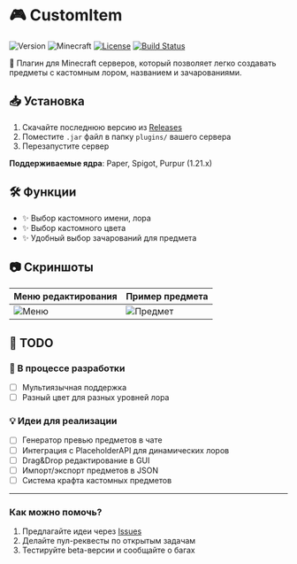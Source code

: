 # 🎮 CustomItem

![Version](https://img.shields.io/badge/version-0.2-blue)
![Minecraft](https://img.shields.io/badge/Minecraft-1.21.x-green)
[![License](https://img.shields.io/badge/license-MIT-orange)](LICENSE)
[![Build Status](https://github.com/Miemdert/customItem/actions/workflows/build-jar.yml/badge.svg)](https://github.com/Miemdert/customItem/actions)

🔧 Плагин для Minecraft серверов, который позволяет легко создавать предметы с кастомным лором, названием и зачарованиями.

## 📥 Установка

1. Скачайте последнюю версию из [Releases](https://github.com/Miemdert/customItem/releases)
2. Поместите `.jar` файл в папку `plugins/` вашего сервера
3. Перезапустите сервер

**Поддерживаемые ядра**: Paper, Spigot, Purpur (1.21.x)

## 🛠️ Функции

- ✨ Выбор кастомного имени, лора
- ✨ Выбор кастомного цвета
- ✨ Удобный выбор зачарований для предмета


## 📷 Скриншоты

| Меню редактирования | Пример предмета |
|---------------------|-----------------|
| ![Меню](https://i.imgur.com/MATljhn.png) | ![Предмет](https://i.imgur.com/M1mNL5p.jpg) |

## 📌 TODO 

### 🔄 В процессе разработки
- [ ] Мультиязычная поддержка
- [ ] Разный цвет для разных уровней лора

### 💡 Идеи для реализации
- [ ] Генератор превью предметов в чате
- [ ] Интеграция с PlaceholderAPI для динамических лоров
- [ ] Drag&Drop редактирование в GUI
- [ ] Импорт/экспорт предметов в JSON
- [ ] Система крафта кастомных предметов

---

### Как можно помочь?
1. Предлагайте идеи через [Issues](https://github.com/Miemdert/customItem/issues)
2. Делайте пул-реквесты по открытым задачам
3. Тестируйте beta-версии и сообщайте о багах

